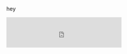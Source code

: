 hey

<iframe height="80px" width="300px" frameborder="0" src="https://akshatmittal.com/youtube-realtime/embed/#!/UCeKLuqGciqZZ5RFYk5CbqXg" style="border: 0; width:300px; height:80px; background-color: #FFF;"></iframe>
